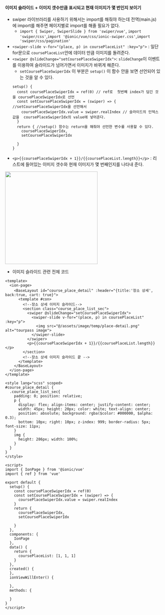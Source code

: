 #### 이미지 슬라이드 + 이미지 갯수만큼 표시되고 현재 이미지가 몇 번인지 보이기
+ swiper 라이브러리를 사용하기 위해서는 import를 해줘야 하는데 전역(main.js)에 import를 해주면 페이지별로 import를 해줄 필요가 없다.
  + `import { Swiper, SwiperSlide } from 'swiper/vue'`, `import 'swiper/css'`,`import '@ionic/vue/css/ionic-swiper.css'`,`import 'swiper/css/pagination'`
+ `<swiper-slide v-for="(place, p) in coursePlaceList" :key="p">` : 일단 for문으로 `coursePlaceList`안에 데이터 만큼 이미지를 돌려준다.
+ `<swiper @slideChange="setCoursePlaceSwiperIdx">`: `slideChange`이 이벤트를 이용하여 슬라이드가 넘어가면서 이미지가 바뀌게 해준다.
  + `setCoursePlaceSwiperIdx` 이 부분은 `setup()` 이 함수 안을 보면 선언되어 있는 것을 알 수 있다.
  ```node
  setup() {
    const coursePlaceSwiperIdx = ref(0) // ref로  첫번째 index가 담긴 것을 coursePlaceSwiperIdx로 선언
    const setCoursePlaceSwiperIdx = (swiper) => { //setCoursePlaceSwiperIdx을 선언해서
      coursePlaceSwiperIdx.value = swiper.realIndex // 슬라이드의 인덱스 값을  coursePlaceSwiperIdx의 value에 넣어준다.
    }
    return { //setup() 함수는 return을 해줘야 선언한 변수를 사용할 수 있다.
      coursePlaceSwiperIdx,
      setCoursePlaceSwiperIdx

    }
  }
  ```
+ `<p>{{coursePlaceSwiperIdx + 1}}/{{coursePlaceList.length}}</p>` : 리스트에 들어있는 이미지 갯수와 현재 이미지가 몇 번째인지를 나타내 준다.
<img width="300px" src="https://user-images.githubusercontent.com/86812098/160957452-8cf0c0aa-9702-41c5-84c5-1e04ea2f396e.png">

+ 이미지 슬라이드 관련 전체 코드
```node
<template>
  <ion-page>
    <BaseLayout id="course_place_detail" :header="{title:'장소 상세', back:true, cart: true}">
      <template #con>
        <!--장소 상세 이미지 슬라이드-->
        <section class="course_place_list_sec">
          <swiper @slideChange="setCoursePlaceSwiperIdx">
            <swiper-slide v-for="(place, p) in coursePlaceList" :key="p">
              <img src="@/assets/image/temp/place-detail.png" alt="tourpass image">
            </swiper-slide>
          </swiper>
          <p>{{coursePlaceSwiperIdx + 1}}/{{coursePlaceList.length}}</p>
        </section>
        <!--장소 상세 이미지 슬라이드 끝 -->
      </template>
    </BaseLayout>
  </ion-page>
</template>

<style lang="scss" scoped>
#course_place_detail {
  .course_place_list_sec{
    padding: 0; position: relative;
    p {
      display: flex; align-items: center; justify-content: center;
      width: 45px; height: 20px; color: white; text-align: center;
      position: absolute; background: rgba($color: #000000, $alpha: 0.3);
      bottom: 10px; right: 10px; z-index: 999; border-radius: 5px; font-size: 11px;
    }
    img {
      height: 286px; width: 100%;
    }
  }
}
</style>

<script>
import { IonPage } from '@ionic/vue'
import { ref } from 'vue'

export default {
  setup() {
    const coursePlaceSwiperIdx = ref(0)
    const setCoursePlaceSwiperIdx = (swiper) => {
      coursePlaceSwiperIdx.value = swiper.realIndex
    }
    return {
      coursePlaceSwiperIdx,
      setCoursePlaceSwiperIdx

    }
  },
  components: {
    IonPage
  },
  data() {
    return {
      coursePlaceList: [1, 1, 1]
    }
  },
  created() {
  },
  ionViewWillEnter() {

  },
  methods: {

  }
}
</script>
```

